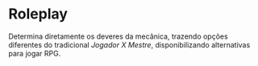 # Roleplay

Determina diretamente os deveres da mecânica, trazendo opções diferentes do tradicional *Jogador X Mestre*, disponibilizando alternativas para jogar RPG.

<p-roleplay />